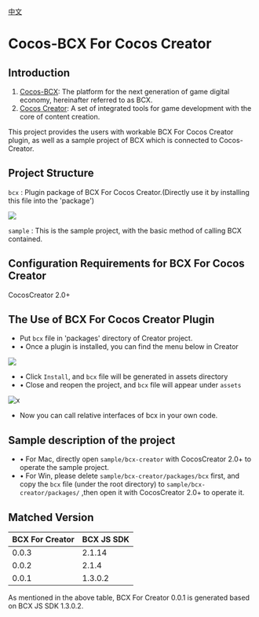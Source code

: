 [中文](https://github.com/Cocos-BCX/bcx-sdk-creator/blob/master/readme.cn.md "中文")

# Cocos-BCX For Cocos Creator

## Introduction

1. [Cocos-BCX](https://www.cocosbcx.io/): The platform for the next generation of game digital economy, hereinafter referred to as BCX.
2. [Cocos Creator](https://cocos2d-x.org/creator): A set of integrated tools for game development with the core of content creation.

This project provides the users with workable BCX For Cocos Creator plugin, as well as a sample project of BCX which is connected to Cocos-Creator.

## Project Structure

`bcx` : Plugin package of BCX For Cocos Creator.(Directly use it by installing this file into the 'package')

![](./document/imgs/bcx_package.png)


`sample` : This is the sample project, with the basic method of calling BCX contained.

## Configuration Requirements for BCX For Cocos Creator

CocosCreator 2.0+

## The Use of BCX For Cocos Creator Plugin

* Put `bcx` file in 'packages' directory of Creator project.
* •	Once a plugin is installed, you can find the menu below in Creator

![](./document/imgs/bcx_menu.png)

* •	Click `Install`, and `bcx` file will be generated in  assets directory
* •	Close and reopen the project, and `bcx` file will appear under `assets` 

![x](./document/imgs/bcx_assets.png)

* Now you can call relative interfaces of bcx in your own code.

## Sample description of  the project

* •	For Mac, directly open `sample/bcx-creator` with CocosCreator 2.0+ to operate the sample project.
* •	For Win, please delete `sample/bcx-creator/packages/bcx` first, and copy the `bcx` file (under the root directory)  to `sample/bcx-creator/packages/` ,then open it with CocosCreator 2.0+  to operate it.

## Matched Version

| BCX For Creator | BCX JS SDK |
| --------------- | ---------- |
| 0.0.3           | 2.1.14     |
| 0.0.2           | 2.1.4      |
| 0.0.1           | 1.3.0.2    |

As mentioned in the above table, BCX For Creator 0.0.1 is generated based on BCX JS SDK 1.3.0.2.
